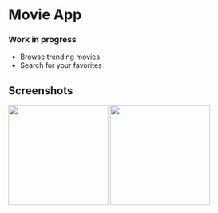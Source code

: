 # Movie App

### Work in progress

- Browse trending movies
- Search for your favorites

## Screenshots

[<img src="https://imgur.com/6MvzBug.png" width="200">](https://imgur.com/6MvzBug.png)
[<img src="https://imgur.com/IdgiJtA.png" width="200">](https://imgur.com/IdgiJtA.png)
